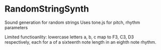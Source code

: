 # RandomStringSynth
Sound generation for random strings
Uses tone.js for pitch, rhythm parameters

Limited functioanlity: lowercase letters a, b, c map to F3, C3, D3 respectively, each for a of a sixteenth note length in an eighth note rhythm.
 

